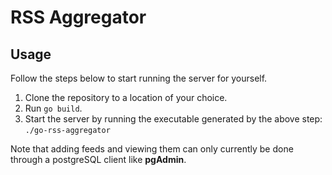 # RSS Aggregator

## Usage
Follow the steps below to start running the server for yourself.
1. Clone the repository to a location of your choice.
2. Run `go build`.
3. Start the server by running the executable generated by the above step: `./go-rss-aggregator`

Note that adding feeds and viewing them can only currently be done through a postgreSQL client like **pgAdmin**.
